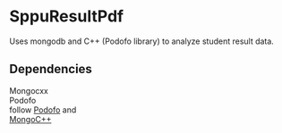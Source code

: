 # SppuResultPdf
Uses mongodb and C++ (Podofo library) to analyze student result data.
## Dependencies
Mongocxx  
Podofo  
follow [Podofo](http://podofo.sourceforge.net/download.html) and  
[MongoC++](http://mongocxx.org/mongocxx-v3/installation/)
